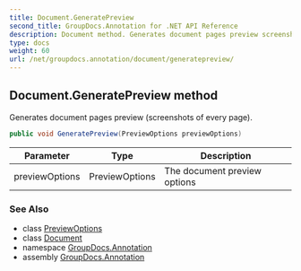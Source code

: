 ```yaml
---
title: Document.GeneratePreview
second_title: GroupDocs.Annotation for .NET API Reference
description: Document method. Generates document pages preview screenshots of every page
type: docs
weight: 60
url: /net/groupdocs.annotation/document/generatepreview/
---
```

## Document.GeneratePreview method

Generates document pages preview (screenshots of every page).

```csharp
public void GeneratePreview(PreviewOptions previewOptions)
```

| Parameter | Type | Description |
| --- | --- | --- |
| previewOptions | PreviewOptions | The document preview options |

### See Also

* class [PreviewOptions](../../../groupdocs.annotation.options/previewoptions/)
* class [Document](../)
* namespace [GroupDocs.Annotation](../../document/)
* assembly [GroupDocs.Annotation](../../../)


